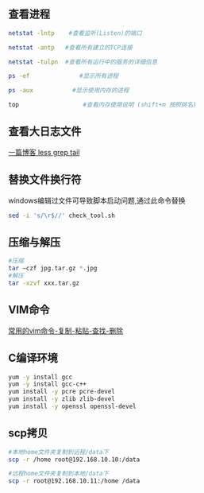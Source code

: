 
## 查看进程
```bash 
netstat -lntp    #查看监听(Listen)的端口

netstat -antp   #查看所有建立的TCP连接

netstat -tulpn  #查看所有运行中的服务的详细信息

ps -ef              #显示所有进程

ps -aux           #显示使用内存的进程

top                  #查看内存使用说明 (shift+m 按照排名)
```
## 查看大日志文件
[一篇博客 less grep tail](https://blog.csdn.net/stupid56862/article/details/93330203)

## 替换文件换行符
windows编辑过文件可导致脚本启动问题,通过此命令替换
```bash
sed -i 's/\r$//' check_tool.sh
```
## 压缩与解压
```bash
#压缩
tar –czf jpg.tar.gz *.jpg
#解压
tar -xzvf xxx.tar.gz
```
## VIM命令
[常用的vim命令-复制-粘贴-查找-删除](https://www.cnblogs.com/h-c-g/p/11122899.html)

## C编译环境
```bash
yum -y install gcc
yum -y install gcc-c++
yum install -y pcre pcre-devel
yum install -y zlib zlib-devel
yum install -y openssl openssl-devel
```
## scp拷贝
```bash
#本地home文件夹复制到远程/data下
scp -r /home root@192.168.10.10:/data 

#远程home文件夹复制到本地/data下
scp -r root@192.168.10.11:/home /data
```
